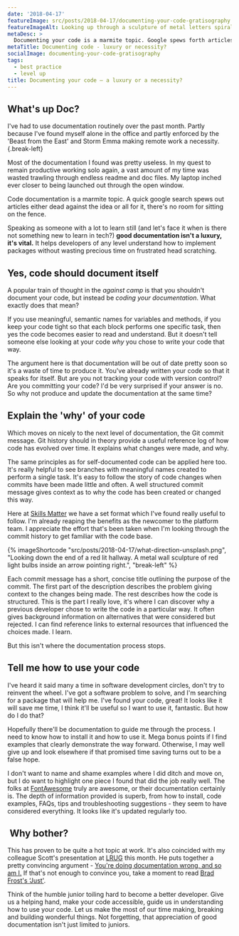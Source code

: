 ```yaml
---
date: '2018-04-17'
featureImage: src/posts/2018-04-17/documenting-your-code-gratisography.png
featureImageAlt: Looking up through a sculpture of metal letters spiralling up towards a blue sky.
metaDesc: >
  Documenting your code is a marmite topic. Google spews forth articles either dead against the idea or all for it. There's no room for sitting on the fence.
metaTitle: Documenting code - luxury or necessity?
socialImage: documenting-your-code-gratisography
tags:
  - best practice
  - level up
title: Documenting your code – a luxury or a necessity?
---
```


## What's up Doc?

I've had to use documentation routinely over the past month. Partly because I've found myself alone in the office and partly enforced by the 'Beast from the East' and Storm Emma making remote work a necessity.{.break-left}

Most of the documentation I found was pretty useless. In my quest to remain productive working solo again, a vast amount of my time was wasted trawling through endless readme and doc files. My laptop inched ever closer to being launched out through the open window.

Code documentation is a marmite topic. A quick google search spews out articles either dead against the idea or all for it, there's no room for sitting on the fence.

Speaking as someone with a lot to learn still (and let's face it when is there not something new to learn in tech?) **good documentation isn't a luxury, it's vital.** It helps developers of any level understand how to implement packages without wasting precious time on frustrated head scratching.

## Yes, code should document itself

A popular train of thought in the _against camp_ is that you shouldn't document your code, but instead be _coding your documentation_. What exactly does that mean?

If you use meaningful, semantic names for variables and methods, if you keep your code tight so that each block performs one specific task, then yes the code becomes easier to read and understand. But it doesn't tell someone else looking at your code _why_ you chose to write your code that way.

The argument here is that documentation will be out of date pretty soon so it's a waste of time to produce it. You've already written your code so that it speaks for itself. But are you not tracking your code with version control? Are you committing your code? I'd be very surprised if your answer is no. So why not produce and update the documentation at the same time?

## Explain the 'why' of your code

Which moves on nicely to the next level of documentation, the Git commit message. Git history should in theory provide a useful reference log of how code has evolved over time. It explains what changes were made, and why.

The same principles as for self-documented code can be applied here too. It's really helpful to see branches with meaningful names created to perform a single task. It's easy to follow the story of code changes when commits have been made little and often. A well structured commit message gives context as to why the code has been created or changed this way.

Here at [Skills Matter][1] we have a set format which I've found really useful to follow. I'm already reaping the benefits as the newcomer to the platform team. I appreciate the effort that's been taken when I'm looking through the commit history to get familiar with the code base.

{% imageShortcode "src/posts/2018-04-17/what-direction-unsplash.png", "Looking down the end of a red lit hallway. A metal wall sculpture of red light bulbs inside an arrow pointing right.", "break-left" %}

Each commit message has a short, concise title outlining the purpose of the commit. The first part of the description describes the problem giving context to the changes being made. The rest describes how the code is structured. This is the part I really love, it's where I can discover why a previous developer chose to write the code in a particular way. It often gives background information on alternatives that were considered but rejected. I can find reference links to external resources that influenced the choices made. I learn.

But this isn't where the documentation process stops.

## Tell me how to use your code

I've heard it said many a time in software development circles, don't try to reinvent the wheel. I've got a software problem to solve, and I'm searching for a package that will help me. I've found your code, great! It looks like it will save me time, I think it'll be useful so I want to use it, fantastic. But how do I do that?

Hopefully there'll be documentation to guide me through the process. I need to know how to install it and how to use it. Mega bonus points if I find examples that clearly demonstrate the way forward. Otherwise, I may well give up and look elsewhere if that promised time saving turns out to be a false hope.

I don't want to name and shame examples where I did ditch and move on, but I do want to highlight one piece I found that did the job really well. The folks at [FontAwesome][2] truly are awesome, or their documentation certainly is. The depth of information provided is superb, from how to install, code examples, FAQs, tips and troubleshooting suggestions - they seem to have considered everything. It looks like it's updated regularly too.

##  Why bother?

This has proven to be quite a hot topic at work. It's also coincided with my colleague Scott's presentation at [LRUG][3] this month. He puts together a pretty convincing argument - [You're doing documentation wrong, and so am I.][4] If that's not enough to convince you, take a moment to read [Brad Frost's &#8216;Just'][5].

Think of the humble junior toiling hard to become a better developer. Give us a helping hand, make your code accessible, guide us in understanding how to use your code. Let us make the most of our time making, breaking and building wonderful things. Not forgetting, that appreciation of good documentation isn't just limited to juniors.

 [1]: https://skillsmatter.com/
 [2]: https://fontawesome.com/how-to-use/on-the-web/referencing-icons/basic-use
 [3]: http://lrug.org/
 [4]: http://bit.ly/2vnPdbJ
 [5]: http://bit.ly/2H7Op0j
